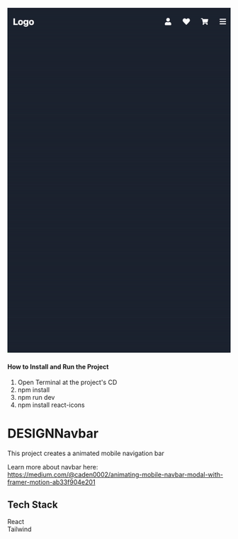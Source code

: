 ![](https://github.com/Caden0002/DESIGNNavbarMobileAnimation/blob/main/navbaranimation.gif)
#### How to Install and Run the Project ####
1. Open Terminal at the project's CD<br />
2. npm install<br />
3. npm run dev<br />
4. npm install react-icons<br />

# DESIGNNavbar
This project creates a animated mobile navigation bar <br />

Learn more about navbar here:<br />
https://medium.com/@caden0002/animating-mobile-navbar-modal-with-framer-motion-ab33f904e201

## Tech Stack ##
React<br />
Tailwind<br />



